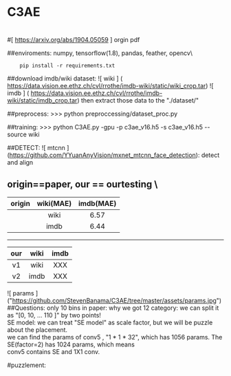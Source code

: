 # C3AE
#
#[ https://arxiv.org/abs/1904.05059 ] orgin pdf

##enviroments:
   numpy, tensorflow(1.8), pandas, feather, opencv\
```
    pip install -r requirements.txt
```

##download imdb/wiki dataset:
 ![ wiki ] ( https://data.vision.ee.ethz.ch/cvl/rrothe/imdb-wiki/static/wiki_crop.tar)
 ![ imdb ] ( https://data.vision.ee.ethz.ch/cvl/rrothe/imdb-wiki/static/imdb_crop.tar)
 then extract those data to the "./dataset/"

##preprocess:
    >>> python preproccessing/dataset_proc.py

##training: 
    >>> python C3AE.py -gpu -p c3ae_v16.h5 -s c3ae_v16.h5 --source wiki 


##DETECT: 
   ![ mtcnn ] (https://github.com/YYuanAnyVision/mxnet_mtcnn_face_detection):  detect and align


origin==paper, our == ourtesting \
-------------------------

|origin|wiki(MAE)|imdb(MAE)|
| -- | :--: | :--: |
|  | wiki | 6.57 |
|  | imdb| 6.44 |

-------------------------
|our|wiki|imdb|
| :--: | :--: | :--: |
| v1 | wiki | XXX |
| v2 | imdb| XXX |


![ params ] ("https://github.com/StevenBanama/C3AE/tree/master/assets/params.jpg")
##Questions: 
   only 10 bins in paper: why we got 12 category: we can split it as "[0, 10, ... 110 ]" by two points!\
   SE model: we can treat "SE model" as scale factor, but we will be puzzle about the placement.\
        we can find the params of conv5 , "1 * 1 * 32", which has 1056 params. The SE(factor=2) has 1024 params, which means \
        conv5 contains SE and 1X1 conv. 

#puzzlement:
   
